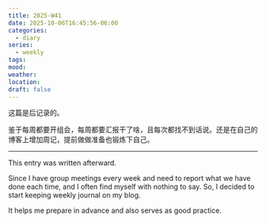 ```yaml
---
title: 2025-W41
date: 2025-10-06T16:45:56-06:00
categories:
  - diary
series:
  - weekly
tags:
mood:
weather:
location:
draft: false
---
```

这篇是后记录的。

鉴于每周都要开组会，每周都要汇报干了啥，且每次都找不到话说。还是在自己的博客上增加周记，提前做做准备也锻炼下自己。

-------

This entry was written afterward.

Since I have group meetings every week and need to report what we have done each time, and I often find myself with nothing to say. So, I decided to start keeping weekly journal on my blog. 

It helps me prepare in advance and also serves as good practice.
